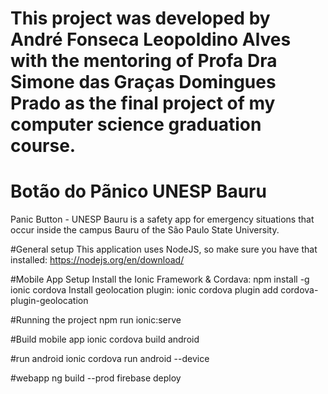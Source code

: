 # This project was developed by André Fonseca Leopoldino Alves with the mentoring of Profa Dra Simone das Graças Domingues Prado as the final project of my computer science graduation course.

# Botão do Pãnico UNESP Bauru
Panic Button - UNESP Bauru is a safety app for emergency situations that occur inside the campus Bauru of the São Paulo State University.

#General setup
This application uses NodeJS, so make sure you have that installed: https://nodejs.org/en/download/

#Mobile App Setup
Install the Ionic Framework & Cordava: npm install -g ionic cordova
Install geolocation plugin: ionic cordova plugin add cordova-plugin-geolocation

#Running the project 
npm run ionic:serve

#Build mobile app
ionic cordova build android

#run android
ionic cordova run android --device

#webapp
ng build --prod
firebase deploy